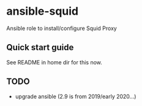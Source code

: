 # ansible-squid

Ansible role to install/configure Squid Proxy


## Quick start guide
See README in home dir for this now. 

## TODO 
- upgrade ansible (2.9 is from 2019/early 2020...)
